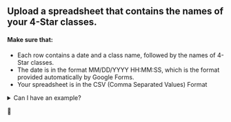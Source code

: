 <link rel="stylesheet" href="styling.css">

## Upload a spreadsheet that contains the names of your 4-Star classes.

#### Make sure that:

- Each row contains a date and a class name, followed by the names of 4-Star classes.
- The date is in the format MM/DD/YYYY HH:MM:SS, which is the format provided automatically by Google Forms.
- Your spreadsheet is in the CSV (Comma Separated Values) Format

<details>

<summary>Can I have an example?

<span>🔽</span>

</summary>

<h4 id="heres-an-example-of-what-your-spreadsheet-could-look-like">Here’s an example of what your spreadsheet could look like:</h4>

<div class="language-plaintext highlighter-rouge"><div class="highlight"><pre class="highlight"><code>4-StarClasses.csv
    9/1/2023 10:01:10,Library,Wong
    9/7/2023 14:51:12,Art,Wong,Tree
    9/1/2023 9:19:43,Library,Wong,Light,Book
    ...
</code></pre></div></div>



</details>






<!-- #### Here's an example of what your spreadsheet could look like:

    4-StarClasses.csv
        9/1/2023 10:01:10,Library,Wong
        9/7/2023 14:51:12,Art,Wong,Tree
        9/1/2023 9:19:43,Library,Wong,Light,Book
        ... -->